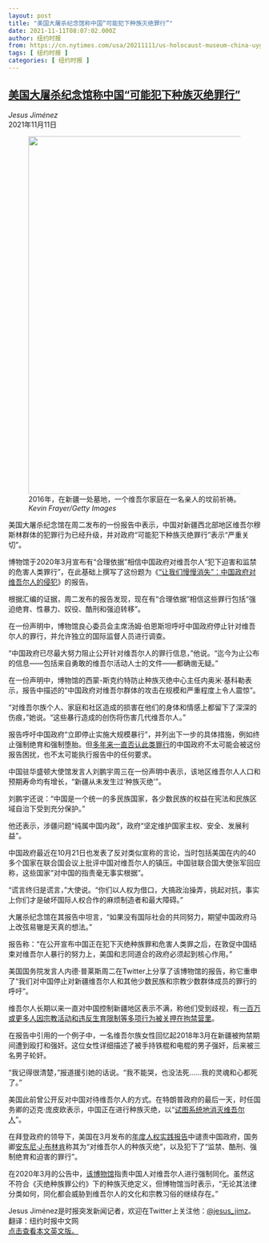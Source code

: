 ```yaml
---
layout: post
title: "美国大屠杀纪念馆称中国“可能犯下种族灭绝罪行”"
date: 2021-11-11T08:07:02.000Z
author: 纽约时报
from: https://cn.nytimes.com/usa/20211111/us-holocaust-museum-china-uyghurs-report/
tags: [ 纽约时报 ]
categories: [ 纽约时报 ]
---
```

<!--1636618022000-->
[美国大屠杀纪念馆称中国“可能犯下种族灭绝罪行”](https://cn.nytimes.com/usa/20211111/us-holocaust-museum-china-uyghurs-report/)
------

<div>
<address>Jesus Jiménez</address><time pudate="2021-11-11 03:33:01" datetime="2021-11-11 03:33:01">2021年11月11日</time><figure><img src="https://images.weserv.nl/?url=static01.nyt.com/images/2021/11/09/multimedia/09xp-holocaust/09xp-holocaust-master1050.jpg" width="1050" height="713"><figcaption>2016年，在新疆一处墓地，一个维吾尔家庭在一名亲人的坟前祈祷。 <cite>Kevin Frayer/Getty Images</cite></figcaption></figure><section><p>美国大屠杀纪念馆在周二发布的一份报告中表示，中国对新疆西北部地区维吾尔穆斯林群体的犯罪行为已经升级，并对政府“可能犯下种族灭绝罪行”表示“严重关切”。</p><p>博物馆于2020年3月宣布有“合理依据”相信中国政府对维吾尔人“犯下迫害和监禁的危害人类罪行”，在此基础上撰写了这份题为《<a rel="noopener noreferrer" target="_blank" href="https://www.ushmm.org/m/pdfs/November_2021_Uyghur_Report.pdf" title="Link: https://www.ushmm.org/m/pdfs/November_2021_Uyghur_Report.pdf">“让我们慢慢消失”：中国政府对维吾尔人的侵犯</a>》的报告。</p><p>根据汇编的证据，周二发布的报告发现，现在有“合理依据”相信这些罪行包括“强迫绝育、性暴力、奴役、酷刑和强迫转移”。</p><p>在一份声明中，博物馆良心委员会主席汤姆·伯恩斯坦呼吁中国政府停止针对维吾尔人的罪行，并允许独立的国际监督人员进行调查。</p><p>“中国政府已尽最大努力阻止公开针对维吾尔人的罪行信息，”他说。“迄今为止公布的信息——包括来自勇敢的维吾尔活动人士的文件——都确凿无疑。”</p><p>在一份声明中，博物馆的西蒙-斯克约特防止种族灭绝中心主任内奥米·基科勒表示，报告中描述的“中国政府对维吾尔群体的攻击在规模和严重程度上令人震惊”。</p><p>“对维吾尔族个人、家庭和社区造成的损害在他们的身体和情感上都留下了深深的伤痕，”她说。“这些暴行造成的创伤将伤害几代维吾尔人。”</p><p>报告呼吁中国政府“立即停止实施大规模暴行”，并列出下一步的具体措施，例如终止强制绝育和强制堕胎。但<a href="https://cn.nytimes.com/china/20180814/china-xinjiang-un/" title="Link: https://cn.nytimes.com/china/20180814/china-xinjiang-un/">多年来一直否认此类罪行</a>的中国政府不太可能会被这份报告困扰，也不太可能执行报告中的任何要求。</p><p>中国驻华盛顿大使馆发言人刘鹏宇周三在一份声明中表示，该地区维吾尔人人口和预期寿命均有增长，“新疆从未发生过‘种族灭绝’”。</p><p>刘鹏宇还说：“中国是一个统一的多民族国家，各少数民族的权益在宪法和民族区域自治下受到充分保护。”</p><p>他还表示，涉疆问题“纯属中国内政”，政府“坚定维护国家主权、安全、发展利益”。</p><p>中国政府最近在10月21日也发表了反对类似宣称的言论，当时包括美国在内的40多个国家在联合国会议上批评中国对维吾尔人的镇压。中国驻联合国大使张军回应称，这些国家“对中国的指责毫无事实根据”。</p><p>“谎言终归是谎言，”大使说。“你们以人权为借口，大搞政治操弄，挑起对抗，事实上你们才是破坏国际人权合作的麻烦制造者和最大障碍。”</p><p>大屠杀纪念馆在其报告中坦言，“如果没有国际社会的共同努力，期望中国政府马上改弦易辙是天真的想法。”</p><p>报告称：“在公开宣布中国正在犯下灭绝种族罪和危害人类罪之后，在敦促中国结束对维吾尔人暴行的努力上，美国和志同道合的政府必须起到核心作用。”</p><p>美国国务院发言人内德·普莱斯周二在Twitter上分享了该博物馆的报告，称它重申了“我们对中国停止对新疆维吾尔人和其他少数民族和宗教少数群体成员的罪行的呼吁”。</p><p>维吾尔人长期以来一直对中国控制新疆地区表示不满，称他们受到歧视，有<a href="https://cn.nytimes.com/china/20210121/china-genocide-uighurs-explained/">一百万或更多人因宗教活动和违反生育限制等多项行为被关押在拘禁营里</a>。</p><p>在报告中引用的一个例子中，一名维吾尔族女性回忆起2018年3月在新疆被拘禁期间遭到殴打和强奸。这位女性详细描述了被手持铁棍和电棍的男子强奸，后来被三名男子轮奸。</p><p>“我记得很清楚，”报道援引她的话说。“我不能哭，也没法死……我的灵魂和心都死了。”</p><p>美国此前曾公开反对中国对待维吾尔人的方式。在特朗普政府的最后一天，时任国务卿的迈克·庞皮欧表示，中国正在进行种族灭绝，以“<a href="https://cn.nytimes.com/usa/20210120/trump-china-xinjiang/">试图系统地消灭维吾尔人</a>”。</p><p>在拜登政府的领导下，美国在3月发布的<a rel="noopener noreferrer" target="_blank" href="https://www.state.gov/reports/2020-country-reports-on-human-rights-practices/">年度人权实践报告</a>中谴责中国政府，国务卿<a href="https://www.nytimes.com/2021/11/10/business/dealbook/vaccine-distribution-antony-blinken.html">安东尼·J·布林肯</a>称其为“对维吾尔人的种族灭绝”，以及犯下了“监禁、酷刑、强制绝育和迫害的罪行”。</p><p>在2020年3月的公告中，<a rel="noopener noreferrer" target="_blank" href="https://www.ushmm.org/genocide-prevention/countries/china/case-study/current-risks/chinese-persecution-of-the-uyghurs">该博物馆</a>指责中国人对维吾尔人进行强制同化。虽然这不符合《灭绝种族罪公约》下的种族灭绝定义，但博物馆当时表示，“无论其法律分类如何，同化都会威胁到维吾尔人的文化和宗教习俗的继续存在。”</p></section><footer><p>Jesus Jiménez是时报突发新闻记者，欢迎在Twitter上关注他：<a rel="nofollow" target="_blank" href="https://twitter.com/jesus_jimz">@jesus_jimz</a>。<br>翻译：纽约时报中文网<br><a rel="nofollow" target="_blank" href="https://www.nytimes.com/2021/11/09/world/asia/us-holocaust-museum-china-uyghurs-report.html">点击查看本文英文版。</a></p></footer>
</div>

